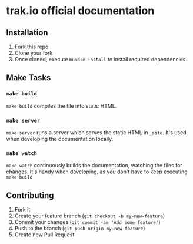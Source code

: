 # trak.io official documentation

## Installation
1. Fork this repo
2. Clone your fork
3. Once cloned, execute `bundle install` to install required dependencies.

## Make Tasks

### `make build`
`make build` compiles the file into static HTML.

### `make server`
`make server` runs a server which serves the static HTML in `_site`. It's used when
developing the documentation locally.

### `make watch`
`make watch` continuously builds the documentation, watching the files for changes.
It's handy when developing, as you don't have to keep executing `make build`

## Contributing

1. Fork it
2. Create your feature branch (`git checkout -b my-new-feature`)
3. Commit your changes (`git commit -am 'Add some feature'`)
4. Push to the branch (`git push origin my-new-feature`)
5. Create new Pull Request
